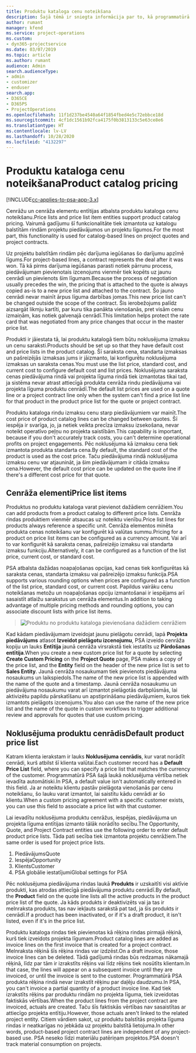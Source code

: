 ```yaml
---
title: Produktu kataloga cenu noteikšana
description: Šajā tēmā ir sniegta informācija par to, kā programmatūrā Dynamics 365 Project Service Automation (PSA) darbojas produktu kataloga cenu noteikšana.
author: rumant
manager: kfend
ms.service: project-operations
ms.custom:
- dyn365-projectservice
ms.date: 03/07/2019
ms.topic: article
ms.author: rumant
audience: Admin
search.audienceType:
- admin
- customizer
- enduser
search.app:
- D365CE
- D365PS
- ProjectOperations
ms.openlocfilehash: 11f1d237be4540a64f1854fbed4e5c72ebbce18d
ms.sourcegitcommit: 4cf1dc1561b92fca4175f0b3813133c5e63ce8e6
ms.translationtype: HT
ms.contentlocale: lv-LV
ms.lasthandoff: 10/28/2020
ms.locfileid: "4132297"
---
```

# <a name="product-catalog-pricing"></a><span data-ttu-id="ee24f-103">Produktu kataloga cenu noteikšana</span><span class="sxs-lookup"><span data-stu-id="ee24f-103">Product catalog pricing</span></span> 

[!INCLUDE[cc-applies-to-psa-app-3.x](../includes/cc-applies-to-psa-app-3x.md)]


<span data-ttu-id="ee24f-104">Cenrāžu un cenrāža elementu entītijas atbalsta produktu kataloga cenu noteikšanu.</span><span class="sxs-lookup"><span data-stu-id="ee24f-104">Price lists and price list item entities support product catalog pricing.</span></span> <span data-ttu-id="ee24f-105">Vairumā gadījumu šī funkcionalitāte tiek izmantota uz katalogu balstītām rindām projektu piedāvājumos un projektu līgumos.</span><span class="sxs-lookup"><span data-stu-id="ee24f-105">For the most part, this functionality is used for catalog-based lines on project quotes and project contracts.</span></span>

<span data-ttu-id="ee24f-106">Uz projektu balstītām rindām pēc darījuma iegūšanas šo darījumu apzīmē līgums.</span><span class="sxs-lookup"><span data-stu-id="ee24f-106">For project-based lines, a contract represents the deal after it was won.</span></span> <span data-ttu-id="ee24f-107">Tā kā pirms darījuma iegūšanas parasti notiek pārrunu process, piedāvājumam pievienotais izcenojums vienmēr tiek kopēts uz jaunu cenrādi un pievienots šim līgumam.</span><span class="sxs-lookup"><span data-stu-id="ee24f-107">Because the process of negotiation usually precedes the win, the pricing that is attached to the quote is always copied as-is to a new price list and attached to the contract.</span></span> <span data-ttu-id="ee24f-108">Šo jauno cenrādi nevar mainīt ārpus līguma darbības jomas.</span><span class="sxs-lookup"><span data-stu-id="ee24f-108">This new price list can't be changed outside the scope of the contract.</span></span> <span data-ttu-id="ee24f-109">Šis ierobežojums palīdz aizsargāt likmju kartīti, par kuru tika panākta vienošanās, pret visām cenu izmaiņām, kas notiek galvenajā cenrādī.</span><span class="sxs-lookup"><span data-stu-id="ee24f-109">This limitation helps protect the rate card that was negotiated from any price changes that occur in the master price list.</span></span>

<span data-ttu-id="ee24f-110">Produkti ir jāiestata tā, lai produktu katalogā tiem būtu noklusējuma izmaksu un cenu saraksti.</span><span class="sxs-lookup"><span data-stu-id="ee24f-110">Products should be set up so that they have default cost and price lists in the product catalog.</span></span> <span data-ttu-id="ee24f-111">Šī saraksta cena, standarta izmaksas un pašreizējās izmaksas jums ir jāizmanto, lai konfigurētu noklusējuma izmaksas un saraksta cenas.</span><span class="sxs-lookup"><span data-stu-id="ee24f-111">You must use the list price, standard cost, and current cost to configure default cost and list prices.</span></span> <span data-ttu-id="ee24f-112">Noklusējuma saraksta cenas piedāvājuma rindā vai projekta līguma rindā tiek izmantotas tikai tad, ja sistēma nevar atrast attiecīgā produkta cenrāža rindu piedāvājuma vai projekta līguma produktu cenrādī.</span><span class="sxs-lookup"><span data-stu-id="ee24f-112">The default list prices are used on a quote line or a project contract line only when the system can't find a price list line for that product in the product price list for the quote or project contract.</span></span>

<span data-ttu-id="ee24f-113">Produktu kataloga rindu izmaksu cenu starp piedāvājumiem var mainīt.</span><span class="sxs-lookup"><span data-stu-id="ee24f-113">The cost price of product catalog lines can be changed between quotes.</span></span> <span data-ttu-id="ee24f-114">Šī iespēja ir svarīga, jo, ja netiek veikta precīza izmaksu izsekošana, nevar noteikt operatīvo peļņu no projekta saistībām.</span><span class="sxs-lookup"><span data-stu-id="ee24f-114">This capability is important, because if you don't accurately track costs, you can't determine operational profits on project engagements.</span></span> <span data-ttu-id="ee24f-115">Pēc noklusējuma kā izmaksu cena tiek izmantota produkta standarta cena.</span><span class="sxs-lookup"><span data-stu-id="ee24f-115">By default, the standard cost of the product is used as the cost price.</span></span> <span data-ttu-id="ee24f-116">Taču piedāvājuma rindā noklusējuma izmaksu cenu var atjaunināt, ja šim piedāvājumam ir citāda izmaksu cena.</span><span class="sxs-lookup"><span data-stu-id="ee24f-116">However, the default cost price can be updated on the quote line if there's a different cost price for that quote.</span></span>

## <a name="price-list-items"></a><span data-ttu-id="ee24f-117">Cenrāža elementi</span><span class="sxs-lookup"><span data-stu-id="ee24f-117">Price list items</span></span>

<span data-ttu-id="ee24f-118">Produktus no produktu kataloga varat pievienot dažādiem cenrāžiem.</span><span class="sxs-lookup"><span data-stu-id="ee24f-118">You can add products from a product catalog to different price lists.</span></span> <span data-ttu-id="ee24f-119">Cenrāža rindas produktiem vienmēr atsaucas uz noteiktu vienību.</span><span class="sxs-lookup"><span data-stu-id="ee24f-119">Price list lines for products always reference a specific unit.</span></span> <span data-ttu-id="ee24f-120">Cenrāža elementos minēta produkta cenas noteikšanu var konfigurēt kā valūtas summu.</span><span class="sxs-lookup"><span data-stu-id="ee24f-120">Pricing for a product on price list items can be configured as a currency amount.</span></span> <span data-ttu-id="ee24f-121">Vai arī to var konfigurēt kā saraksta cenas, pašreizējo izmaksu vai standarta izmaksu funkciju.</span><span class="sxs-lookup"><span data-stu-id="ee24f-121">Alternatively, it can be configured as a function of the list price, current cost, or standard cost.</span></span>

<span data-ttu-id="ee24f-122">PSA atbalsta dažādas noapaļošanas opcijas, kad cenas tiek konfigurētas kā saraksta cenas, standarta izmaksu vai pašreizējo izmaksu funkcija.</span><span class="sxs-lookup"><span data-stu-id="ee24f-122">PSA supports various rounding options when prices are configured as a function of the list price, standard cost, or current cost.</span></span> <span data-ttu-id="ee24f-123">Papildus vairāku cenu noteikšanas metožu un noapaļošanas opciju izmantošanai ir iespējams arī sasaistīt atlaižu sarakstus un cenrāža elementus.</span><span class="sxs-lookup"><span data-stu-id="ee24f-123">In addition to taking advantage of multiple pricing methods and rounding options, you can associate discount lists with price list items.</span></span> 

> ![Produktu no produktu kataloga pievienošana dažādiem cenrāžiem](media/basic-guide-16.png)

<span data-ttu-id="ee24f-125">Kad kādam piedāvājumam izveidojat jaunu pielāgotu cenrādi, lapā **Projekta piedāvājums** atlasot **Izveidot pielāgotu izcenojumu**, PSA izveido cenrāža kopiju un lauks **Entītija** jaunā cenrāža virsrakstā tiek iestatīts uz **Pārdošanas entītija**.</span><span class="sxs-lookup"><span data-stu-id="ee24f-125">When you create a new custom price list for a quote by selecting **Create Custom Pricing** on the **Project Quote** page, PSA makes a copy of the price list, and the **Entity** field on the header of the new price list is set to **Sales Entity**.</span></span> <span data-ttu-id="ee24f-126">Jaunā cenrāža nosaukumam tiek pievienots piedāvājuma nosaukums un laikspiedols.</span><span class="sxs-lookup"><span data-stu-id="ee24f-126">The name of the new price list is appended with the name of the quote and a timestamp.</span></span> <span data-ttu-id="ee24f-127">Jaunā cenrāža nosaukumu un piedāvājuma nosaukumu varat arī izmantot pielāgotās darbplūsmās, lai aktivizētu papildu pārskatīšanu un apstiprināšanu piedāvājumiem, kuros tiek izmantots pielāgots izcenojums.</span><span class="sxs-lookup"><span data-stu-id="ee24f-127">You also can use the name of the new price list and the name of the quote in custom workflows to trigger additional review and approvals for quotes that use custom pricing.</span></span>

 
## <a name="default-product-price-list"></a><span data-ttu-id="ee24f-128">Noklusējuma produktu cenrādis</span><span class="sxs-lookup"><span data-stu-id="ee24f-128">Default product price list</span></span>
<span data-ttu-id="ee24f-129">Katram klienta ierakstam ir lauks **Noklusējuma cenrādis**, kur varat norādīt cenrādi, kurš atbilst šī klienta valūtai.</span><span class="sxs-lookup"><span data-stu-id="ee24f-129">Each customer record has a **Default Price List** field, where you can specify a price list that matches the currency of the customer.</span></span> <span data-ttu-id="ee24f-130">Programmatūrā PSA šajā laukā noklusējuma vērtība netiek ievadīta automātiski.</span><span class="sxs-lookup"><span data-stu-id="ee24f-130">In PSA, a default value isn't automatically entered in this field.</span></span> <span data-ttu-id="ee24f-131">Ja ar noteiktu klientu pastāv pielāgota vienošanās par cenu noteikšanu, šo lauku varat izmantot, lai saistītu kādu cenrādi ar šo klientu.</span><span class="sxs-lookup"><span data-stu-id="ee24f-131">When a custom pricing agreement with a specific customer exists, you can use this field to associate a price list with that customer.</span></span>

<span data-ttu-id="ee24f-132">Lai ievadītu noklusējuma produktu cenrāžus, iespējas, piedāvājuma un projekta līguma entītijas izmanto tālāk norādīto secību.</span><span class="sxs-lookup"><span data-stu-id="ee24f-132">The Opportunity, Quote, and Project Contract entities use the following order to enter default product price lists.</span></span> <span data-ttu-id="ee24f-133">Tāda pati secība tiek izmantota projektu cenrāžiem.</span><span class="sxs-lookup"><span data-stu-id="ee24f-133">The same order is used for project price lists.</span></span>

1.  <span data-ttu-id="ee24f-134">Piedāvājums</span><span class="sxs-lookup"><span data-stu-id="ee24f-134">Quote</span></span>
2.  <span data-ttu-id="ee24f-135">Iespēja</span><span class="sxs-lookup"><span data-stu-id="ee24f-135">Opportunity</span></span>
3.  <span data-ttu-id="ee24f-136">Klients</span><span class="sxs-lookup"><span data-stu-id="ee24f-136">Customer</span></span>
4.  <span data-ttu-id="ee24f-137">PSA globālie iestatījumi</span><span class="sxs-lookup"><span data-stu-id="ee24f-137">Global settings for PSA</span></span>

<span data-ttu-id="ee24f-138">Pēc noklusējuma piedāvājuma rindas laukā **Produkts** ir uzskaitīti visi aktīvie produkti, kas atrodas attiecīgā piedāvājuma produktu cenrādī.</span><span class="sxs-lookup"><span data-stu-id="ee24f-138">By default, the **Product** field on the quote line lists all the active products in the product price list of the quote.</span></span> <span data-ttu-id="ee24f-139">Ja kāds produkts ir deaktivizēts vai ja tas ir melnraksta produkts, tas nav iekļauts sarakstā pat tad, ja šis produkts ir cenrādī.</span><span class="sxs-lookup"><span data-stu-id="ee24f-139">If a product has been inactivated, or if it's a draft product, it isn't listed, even if it's in the price list.</span></span> 

<span data-ttu-id="ee24f-140">Produktu kataloga rindas tiek pievienotas kā rēķina rindas pirmajā rēķinā, kurš tiek izveidots projekta līgumam.</span><span class="sxs-lookup"><span data-stu-id="ee24f-140">Product catalog lines are added as invoice lines on the first invoice that is created for a project contract.</span></span> <span data-ttu-id="ee24f-141">Melnraksta rēķinā šīs rēķina rindas var izdzēst.</span><span class="sxs-lookup"><span data-stu-id="ee24f-141">On a draft invoice, those invoice lines can be deleted.</span></span> <span data-ttu-id="ee24f-142">Tādā gadījumā rindas būs redzamas nākamajā rēķinā, līdz par tām ir izrakstīts rēķins vai līdz rēķins tiek nosūtīts klientam.</span><span class="sxs-lookup"><span data-stu-id="ee24f-142">In that case, the lines will appear on a subsequent invoice until they are invoiced, or until the invoice is sent to the customer.</span></span> <span data-ttu-id="ee24f-143">Programmatūrā PSA produkta rēķina rindā nevar izrakstīt rēķinu par daļēju daudzumu.</span><span class="sxs-lookup"><span data-stu-id="ee24f-143">In PSA, you can't invoice a partial quantity of a product invoice line.</span></span> <span data-ttu-id="ee24f-144">Kad tiek izrakstīts rēķins par produktu rindām no projekta līguma, tiek izveidotas faktiskās vērtības.</span><span class="sxs-lookup"><span data-stu-id="ee24f-144">When the product lines from the project contract are invoiced, actuals are created.</span></span> <span data-ttu-id="ee24f-145">Taču šīs faktiskās vērtības nav sasaistītas ar attiecīgo projekta entītiju.</span><span class="sxs-lookup"><span data-stu-id="ee24f-145">However, those actuals aren't linked to the related project entity.</span></span> <span data-ttu-id="ee24f-146">Citiem vārdiem sakot, uz produktu balstītās projekta līguma rindas ir neatkarīgas no jebkāda uz projektu balstītā lietojuma.</span><span class="sxs-lookup"><span data-stu-id="ee24f-146">In other words, product-based project contract lines are independent of any project-based use.</span></span> <span data-ttu-id="ee24f-147">PSA neseko līdzi materiālu patēriņam projektos.</span><span class="sxs-lookup"><span data-stu-id="ee24f-147">PSA doesn't track material consumption on projects.</span></span>
